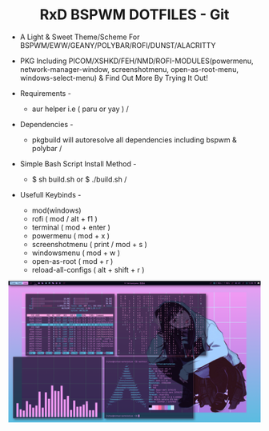 <h1 align="center">RxD BSPWM DOTFILES - Git</a></h1>

* A Light & Sweet Theme/Scheme For BSPWM/EWW/GEANY/POLYBAR/ROFI/DUNST/ALACRITTY 
* PKG Including PICOM/XSHKD/FEH/NMD/ROFI-MODULES(powermenu, network-manager-window, screenshotmenu, open-as-root-menu, windows-select-menu) & Find Out More By Trying It Out! 

* Requirements -
   * aur helper i.e ( paru or yay ) /
* Dependencies -
   * pkgbuild will autoresolve all dependencies including bspwm & polybar /

* Simple Bash Script Install Method -
   * $ sh build.sh or $ ./build.sh /
   
* Usefull Keybinds -
   * mod(windows)
   * rofi ( mod / alt + f1 )
   * terminal ( mod + enter )
   * powermenu ( mod + x )
   * screenshotmenu ( print / mod + s )
   * windowsmenu ( mod + w )
   * open-as-root ( mod + r )
   * reload-all-configs ( alt + shift + r )

<p align="center">  
    <img alt="RxD BSPWM Preview" src="/docs/img/preview.png"/>

